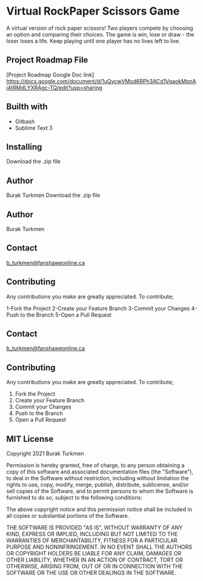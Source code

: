 # Virtual RockPaper Scissors Game
A virtual version of rock paper scissors! Two players compete by choosing an option and comparing their choices. The game is win, lose or draw - the loser loses a life. Keep playing until one player has no lives left to live.

## Project Roadmap File
[Project Roadmap Google Doc link] https://docs.google.com/document/d/1uQycwVMod6RPh3ACd1VqaokMpnAi4tRMdLYXRAgc-TQ/edit?usp=sharing

## Builth with
* Gitbash
* Sublime Text 3

## Installing
Download the .zip file

## Author
Burak Turkmen
Download the .zip file 

## Author
Burak Turkmen

## Contact
b_turkmen@fanshaweonline.ca

## Contributing
Any contributions you make are greatly appreciated. To contribute;

1-Fork the Project
2-Create your Feature Branch 
3-Commit your Changes 
4-Push to the Branch 
5-Open a Pull Request

## Contact
b_turkmen@fanshaweonline.ca

## Contributing
Any contributions you make are greatly appreciated. To contribute;

1. Fork the Project 
2. Create your Feature Branch 
3. Commit your Changes 
4. Push to the Branch 
5. Open a Pull Request

## MIT License
Copyright 2021 Burak Turkmen

Permission is hereby granted, free of charge, to any person obtaining a copy of this software and associated documentation files (the "Software"), to deal in the Software without restriction, including without limitation the rights to use, copy, modify, merge, publish, distribute, sublicense, and/or sell copies of the Software, and to permit persons to whom the Software is furnished to do so, subject to the following conditions:

The above copyright notice and this permission notice shall be included in all copies or substantial portions of the Software.

THE SOFTWARE IS PROVIDED "AS IS", WITHOUT WARRANTY OF ANY KIND, EXPRESS OR IMPLIED, INCLUDING BUT NOT LIMITED TO THE WARRANTIES OF MERCHANTABILITY, FITNESS FOR A PARTICULAR PURPOSE AND NONINFRINGEMENT. IN NO EVENT SHALL THE AUTHORS OR COPYRIGHT HOLDERS BE LIABLE FOR ANY CLAIM, DAMAGES OR OTHER LIABILITY, WHETHER IN AN ACTION OF CONTRACT, TORT OR OTHERWISE, ARISING FROM, OUT OF OR IN CONNECTION WITH THE SOFTWARE OR THE USE OR OTHER DEALINGS IN THE SOFTWARE.